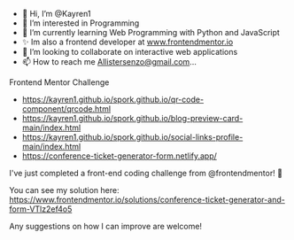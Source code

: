 - 👋 Hi, I’m @Kayren1
- 👀 I’m interested in Programming
- 🌱 I’m currently learning Web Programming with Python and JavaScript
- ✨ Im also a frontend developer at www.frontendmentor.io
- 💞️ I’m looking to collaborate on interactive web applications
- 📫 How to reach me Allistersenzo@gmail.com...

Frontend Mentor Challenge
- https://kayren1.github.io/spork.github.io/qr-code-component/qrcode.html
- https://kayren1.github.io/spork.github.io/blog-preview-card-main/index.html
- https://kayren1.github.io/spork.github.io/social-links-profile-main/index.html
- https://conference-ticket-generator-form.netlify.app/

<!---
Kayren1/Kayren1 is a ✨ special ✨ repository made for frontend learning and because its `README.md` (this file) appears on your GitHub profile.
You can click the Preview link to take a look at your changes.
--->

I've just completed a front-end coding challenge from @frontendmentor! 🎉

You can see my solution here: https://www.frontendmentor.io/solutions/conference-ticket-generator-and-form-VTlz2ef4o5

Any suggestions on how I can improve are welcome!